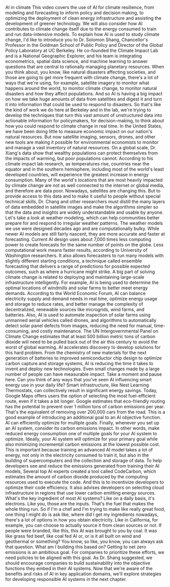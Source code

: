 AI in climate
This video covers the use of AI for climate resilience, from modeling and forecasting to inform policy and decision making, to optimizing the deployment of clean energy infrastructure and assisting the development of greener technology. We will also consider how AI contributes to climate change itself due to the energy consumed to train and run data-intensive models. To explain how AI is used to study climate change, I'd like to introduce you to Dr. Solomon Shang, Chancellor's Professor in the Goldman School of Public Policy and Director of the Global Policy Laboratory at UC Berkeley. He co-founded the Climate Impact Lab and is a National Geographic Explorer, and his team is integrating econometrics, spatial data science, and machine learning to answer questions that are central to rationally managing planetary resources. When you think about, you know, like natural disasters affecting societies, and those are going to get more frequent with climate change, there's a lot of ways that we're using, for example, satellite imagery to monitor what happens around the world, to monitor climate change, to monitor natural disasters and how they affect populations. And so AI is having a big impact on how we take huge amounts of data from satellites and digest it and turn it into information that could be used to respond to disasters. So that's like the kind of work we do here at Berkeley and in the lab, we're trying to develop the techniques that turn this vast amount of unstructured data into actionable information for policymakers, for decision-making, to think about how you could respond to climate change in real time. In the United States, we have been doing little to measure economic impact on our nation's natural resources. But now satellite imaging, sensors, drones, and other new tools are making it possible for environmental economists to monitor and manage a vast inventory of natural resources. On a global scale, Dr. Xiang's data show that wealthy populations can protect themselves from the impacts of warming, but poor populations cannot. According to his climate impact lab research, as temperatures rise, countries near the equator and in the southern hemisphere, including most of the world's least developed countries, will experience the greatest increase in energy consumption. Many of the world's locations that are most heavily impacted by climate change are not as well connected to the internet or global media, and therefore are data poor. Nowadays, satellites are changing this. But to provide access to this data and to make it useful to people without special technical skills, Dr. Chang and other researchers must distill the many layers of data embedded in satellite images and make the algorithms simpler so that the data and insights are widely understandable and usable by anyone. Let's take a look at weather modeling, which can help communities better prepare for and respond to irregular weather patterns. The weather models we use were designed decades ago and are computationally bulky. While newer AI models are still fairly nascent, they are more accurate and faster at forecasting. Current AI design uses about 7,000 times less computing power to create forecasts for the same number of points on the globe. Less computational work means faster results, according to University of Washington researchers. It also allows forecasters to run many models with slightly different starting conditions, a technique called ensemble forecasting that delivers a range of predictions for possible expected outcomes, such as where a hurricane might strike. A big part of solving climate change is related to deploying and maintaining large-scale infrastructure intelligently. For example, AI is being used to determine the optimal locations of windmills and solar farms to better meet energy demands. According to the World Economic Forum, AI can balance electricity supply and demand needs in real time, optimize energy usage and storage to reduce rates, and better manage the complexity of decentralized, renewable sources like microgrids, wind farms, and batteries. Also, AI is used to automate inspection of solar farms using unmanned aerial vehicles called drones, and algorithms to automatically detect solar panel defects from images, reducing the need for manual, time-consuming, and costly maintenance. The UN Intergovernmental Panel on Climate Change estimates that at least 500 billion metric tons of carbon dioxide will need to be pulled back out of the air this century to avoid the worst of global warming. AI accelerates discovery to develop solutions for this hard problem. From the chemistry of new materials for the next generation of batteries to improved semiconductor chip design to optimize carbon capture and storage systems, AI is reducing the time it takes to invent and deploy new technologies. Even small changes made by a large number of people can have measurable impact. Take a moment and pause here. Can you think of any ways that you've seen AI influencing smart energy use in your daily life? Smart infrastructure, like Nest Learning Thermostats, can collectively result in significant energy savings. Today, Google Maps offers users the option of selecting the most fuel-efficient route, even if it takes a bit longer. Google estimates that eco-friendly routing has the potential to prevent over 1 million tons of carbon emissions per year. That's the equivalent of removing over 200,000 cars from the road. This is a good example of introducing an additional goal to an AI objective function. AI can efficiently optimize for multiple goals. Finally, whenever you set up an AI system, consider its carbon emissions impact. In other words, make reduced energy consumption one of multiple goals for your AI system to optimize. Ideally, your AI system will optimize for your primary goal while also minimizing incremental carbon emissions at the lowest possible cost. This is important because training an advanced AI model takes a lot of energy, not only in the electricity consumed to train it, but also in the building of supercomputers and the collection and storage of data. To help developers see and reduce the emissions generated from training their AI models, Several top AI experts created a tool called CodeCarbon, which estimates the amount of carbon dioxide produced by the computing resources used to execute the code. And this is to incentivize developers to optimize their code efficiency. It also advises developers on selecting cloud infrastructure in regions that use lower carbon emitting energy sources. What's the key ingredient of most AI systems? Like on a daily basis, it's electrons. Like you, those are the inputs. That's the fuel that makes the whole thing run. So if I'm a chef and I'm trying to make like really great food, one thing I might do is ask like, where did I get my ingredients nowadays, there's a lot of options in how you obtain electricity. Like in California, for example, you can choose to actually source it from clean sources or not. If people were branded, like this, this AI was brought to you by coal. It was like grass fed beef, like coal fed AI or, or is it all built on wind and geothermal or something? You know, so like, you know, you can always ask that question. What am I building this based on? Getting to net zero emissions is an ambitious goal. For companies to prioritize these efforts, we need policies to be aligned with this goal. As Dr. Shang suggested, we should encourage companies to build sustainability into the objective functions they embed in their AI systems. Now that we're aware of the benefits and risks of AI in key application domains, we'll explore strategies for developing responsible AI systems in the next chapter.